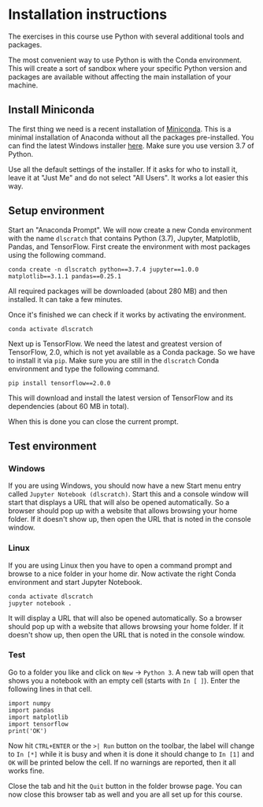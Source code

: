 # Installation instructions

The exercises in this course use Python with several additional tools and packages.

The most convenient way to use Python is with the Conda environment. This will create a sort of sandbox where your specific Python version and packages are available without affecting the main installation of your machine.


## Install Miniconda

The first thing we need is a recent installation of [Miniconda](https://docs.conda.io/en/latest/miniconda.html). This is a minimal installation of Anaconda without all the packages pre-installed. You can find the latest Windows installer [here](https://repo.anaconda.com/miniconda/Miniconda3-latest-Windows-x86_64.exe). Make sure you use version 3.7 of Python.

Use all the default settings of the installer. If it asks for who to install it, leave it at "Just Me" and do not select "All Users". It works a lot easier this way.


## Setup environment

Start an "Anaconda Prompt". We will now create a new Conda environment with the name `dlscratch` that contains Python (3.7), Jupyter, Matplotlib, Pandas, and TensorFlow. First create the environment with most packages using the following command.

    conda create -n dlscratch python==3.7.4 jupyter==1.0.0 matplotlib==3.1.1 pandas==0.25.1

All required packages will be downloaded (about 280 MB) and then installed. It can take a few minutes.

Once it's finished we can check if it works by activating the environment.

    conda activate dlscratch

Next up is TensorFlow. We need the latest and greatest version of TensorFlow, 2.0, which is not yet available as a Conda package. So we have to install it via `pip`.  Make sure you are still in the `dlscratch` Conda environment and type the following command.

    pip install tensorflow==2.0.0

This will download and install the latest version of TensorFlow and its dependencies (about 60 MB in total).

When this is done you can close the current prompt.


## Test environment

### Windows

If you are using Windows, you should now have a new Start menu entry called `Jupyter Notebook (dlscratch)`. Start this and a console window will start that displays a URL that will also be opened automatically. So a browser should pop up with a website that allows browsing your home folder. If it doesn't show up, then open the URL that is noted in the console window.

### Linux

If you are using Linux then you have to open a command prompt and browse to a nice folder in your home dir. Now activate the right Conda environment and start Jupyter Notebook.

    conda activate dlscratch
    jupyter notebook .

It will display a URL that will also be opened automatically. So a browser should pop up with a website that allows browsing your home folder. If it doesn't show up, then open the URL that is noted in the console window.

### Test

Go to a folder you like and click on `New` -> `Python 3`. A new tab will open that shows you a notebook with an empty cell (starts with `In [ ]`). Enter the following lines in that cell.

    import numpy
    import pandas
    import matplotlib
    import tensorflow
    print('OK')

Now hit `CTRL+ENTER` or the `>| Run` button on the toolbar, the label will change to `In [*]` while it is busy and when it is done it should change to `In [1]` and `OK` will be printed below the cell. If no warnings are reported, then it all works fine.

Close the tab and hit the `Quit` button in the folder browse page. You can now close this browser tab as well and you are all set up for this course.
